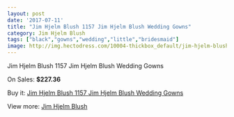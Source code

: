 ```yaml
---
layout: post
date: '2017-07-11'
title: "Jim Hjelm Blush 1157 Jim Hjelm Blush Wedding Gowns"
category: Jim Hjelm Blush
tags: ["black","gowns","wedding","little","bridesmaid"]
image: http://img.hectodress.com/10004-thickbox_default/jim-hjelm-blush-1157-jim-hjelm-blush-wedding-gowns.jpg
---
```

Jim Hjelm Blush 1157 Jim Hjelm Blush Wedding Gowns

On Sales: **$227.36**
<a href="https://www.hectodress.com/jim-hjelm-blush/5000-jim-hjelm-blush-1157-jim-hjelm-blush-wedding-gowns.html"><amp-img layout="responsive" width="600" height="600" src="//img.hectodress.com/10004-thickbox_default/jim-hjelm-blush-1157-jim-hjelm-blush-wedding-gowns.jpg" alt="Jim Hjelm Blush 1157 Jim Hjelm Blush Wedding Gowns 0" /></a>
<a href="https://www.hectodress.com/jim-hjelm-blush/5000-jim-hjelm-blush-1157-jim-hjelm-blush-wedding-gowns.html"><amp-img layout="responsive" width="600" height="600" src="//img.hectodress.com/10007-thickbox_default/jim-hjelm-blush-1157-jim-hjelm-blush-wedding-gowns.jpg" alt="Jim Hjelm Blush 1157 Jim Hjelm Blush Wedding Gowns 1" /></a>
<a href="https://www.hectodress.com/jim-hjelm-blush/5000-jim-hjelm-blush-1157-jim-hjelm-blush-wedding-gowns.html"><amp-img layout="responsive" width="600" height="600" src="//img.hectodress.com/10006-thickbox_default/jim-hjelm-blush-1157-jim-hjelm-blush-wedding-gowns.jpg" alt="Jim Hjelm Blush 1157 Jim Hjelm Blush Wedding Gowns 2" /></a>
<a href="https://www.hectodress.com/jim-hjelm-blush/5000-jim-hjelm-blush-1157-jim-hjelm-blush-wedding-gowns.html"><amp-img layout="responsive" width="600" height="600" src="//img.hectodress.com/10005-thickbox_default/jim-hjelm-blush-1157-jim-hjelm-blush-wedding-gowns.jpg" alt="Jim Hjelm Blush 1157 Jim Hjelm Blush Wedding Gowns 3" /></a>

Buy it: [Jim Hjelm Blush 1157 Jim Hjelm Blush Wedding Gowns](https://www.hectodress.com/jim-hjelm-blush/5000-jim-hjelm-blush-1157-jim-hjelm-blush-wedding-gowns.html "Jim Hjelm Blush 1157 Jim Hjelm Blush Wedding Gowns")

View more: [Jim Hjelm Blush](https://www.hectodress.com/82-jim-hjelm-blush "Jim Hjelm Blush")